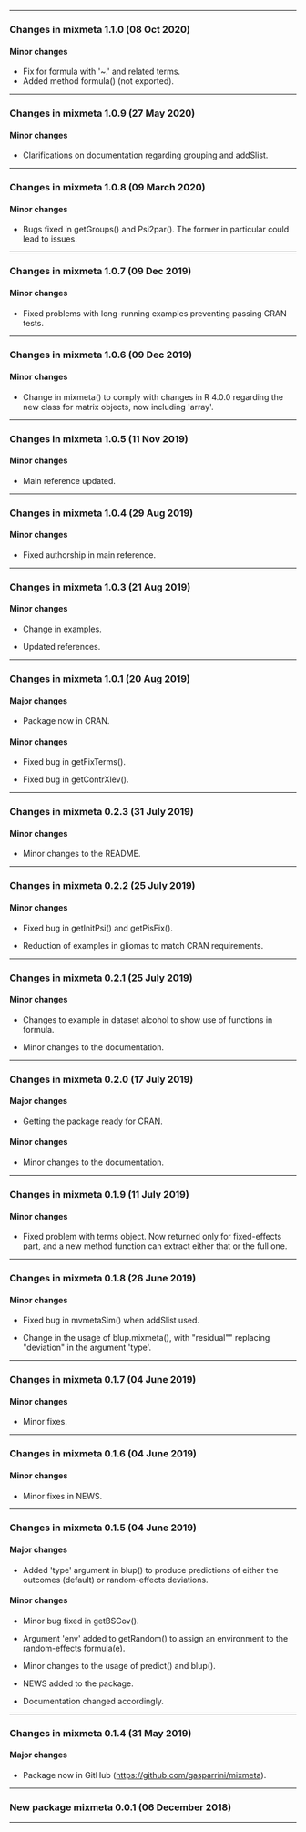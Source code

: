 -----------------------------------

### Changes in mixmeta 1.1.0 (08 Oct 2020)

#### Minor changes

  * Fix for formula with '~.' and related terms.
  * Added method formula() (not exported).

-----------------------------------

### Changes in mixmeta 1.0.9 (27 May 2020)

#### Minor changes

  * Clarifications on documentation regarding grouping and addSlist.

-----------------------------------

### Changes in mixmeta 1.0.8 (09 March 2020)

#### Minor changes

  * Bugs fixed in getGroups() and Psi2par(). The former in particular could lead
    to issues.

-----------------------------------

### Changes in mixmeta 1.0.7 (09 Dec 2019)

#### Minor changes

  * Fixed problems with long-running examples preventing passing CRAN tests.

-----------------------------------

### Changes in mixmeta 1.0.6 (09 Dec 2019)

#### Minor changes

  * Change in mixmeta() to comply with changes in R 4.0.0 regarding the new
    class for matrix objects, now including 'array'.

-----------------------------------

### Changes in mixmeta 1.0.5 (11 Nov 2019)

#### Minor changes

  * Main reference updated.

-----------------------------------

### Changes in mixmeta 1.0.4 (29 Aug 2019)

#### Minor changes

  * Fixed authorship in main reference.

-----------------------------------

### Changes in mixmeta 1.0.3 (21 Aug 2019)

#### Minor changes

  * Change in examples.
  
  * Updated references.

-----------------------------------

### Changes in mixmeta 1.0.1 (20 Aug 2019)

#### Major changes

  * Package now in CRAN.

#### Minor changes

  * Fixed bug in getFixTerms().

  * Fixed bug in getContrXlev().

-----------------------------------

### Changes in mixmeta 0.2.3 (31 July 2019)

#### Minor changes

  * Minor changes to the README.
  
-----------------------------------

### Changes in mixmeta 0.2.2 (25 July 2019)

#### Minor changes

  * Fixed bug in getInitPsi() and getPisFix().
  
  * Reduction of examples in gliomas to match CRAN requirements.
  
-----------------------------------

### Changes in mixmeta 0.2.1  (25 July 2019)

#### Minor changes

  * Changes to example in dataset alcohol to show use of functions in formula.
  
  * Minor changes to the documentation.

-----------------------------------

### Changes in mixmeta 0.2.0  (17 July 2019)

#### Major changes

  * Getting the package ready for CRAN.

#### Minor changes

  * Minor changes to the documentation.

-----------------------------------

### Changes in mixmeta 0.1.9  (11 July 2019)

#### Minor changes

  * Fixed problem with terms object. Now returned only for fixed-effects part,
    and a new method function can extract either that or the full one.

-----------------------------------

### Changes in mixmeta 0.1.8  (26 June 2019)

#### Minor changes

  * Fixed bug in mvmetaSim() when addSlist used.
  
  * Change in the usage of blup.mixmeta(), with "residual"" replacing
    "deviation" in the argument 'type'.

-----------------------------------

### Changes in mixmeta 0.1.7  (04 June 2019)

#### Minor changes

  * Minor fixes.

-----------------------------------

### Changes in mixmeta 0.1.6  (04 June 2019)

#### Minor changes

  * Minor fixes in NEWS.

-----------------------------------

### Changes in mixmeta 0.1.5  (04 June 2019)

#### Major changes

  * Added 'type' argument in blup() to produce predictions of either the
    outcomes (default) or random-effects deviations.
      
#### Minor changes

  * Minor bug fixed in getBSCov().
    
  * Argument 'env' added to getRandom() to assign an environment to the 
    random-effects formula(e).
      
  * Minor changes to the usage of predict() and blup().
    
  * NEWS added to the package. 
    
  * Documentation changed accordingly.

-----------------------------------

### Changes in mixmeta 0.1.4 (31 May 2019)

#### Major changes

  * Package now in GitHub (https://github.com/gasparrini/mixmeta).

-----------------------------------

### New package mixmeta 0.0.1 (06 December 2018)

-----------------------------------

